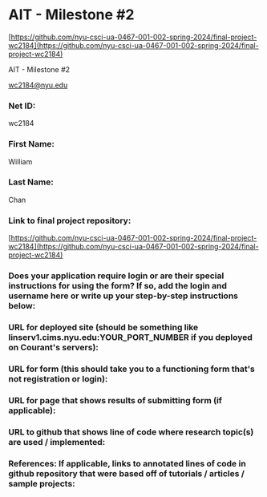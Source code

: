 # AIT - Milestone #2
[https://github.com/nyu-csci-ua-0467-001-002-spring-2024/final-project-wc2184](https://github.com/nyu-csci-ua-0467-001-002-spring-2024/final-project-wc2184)



AIT - Milestone #2

wc2184@nyu.edu 
 
### Net ID:
wc2184 

### First Name:
William

### Last Name:
Chan


### Link to final project repository:
[https://github.com/nyu-csci-ua-0467-001-002-spring-2024/final-project-wc2184](https://github.com/nyu-csci-ua-0467-001-002-spring-2024/final-project-wc2184)

### Does your application require login or are their special instructions for using the form? If so, add the login and username here or write up your step-by-step instructions below:


### URL for deployed site (should be something like linserv1.cims.nyu.edu:YOUR_PORT_NUMBER if you deployed on Courant's servers):


### URL for form (this should take you to a functioning form that's not registration or login):


### URL for page that shows results of submitting form (if applicable):


### URL to github that shows line of code where research topic(s) are used / implemented:


### References: If applicable, links to annotated lines of code in github repository that were based off of tutorials / articles / sample projects:
